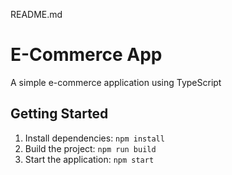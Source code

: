 README.md
# E-Commerce App

A simple e-commerce application using TypeScript

## Getting Started

1. Install dependencies: `npm install`
2. Build the project: `npm run build`
3. Start the application: `npm start`